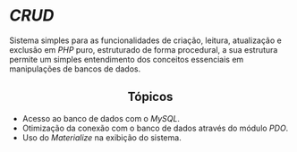 # *CRUD*

Sistema simples para as funcionalidades de criação, leitura, atualização e exclusão em *PHP* puro, estruturado de forma procedural, a sua estrutura permite um simples entendimento dos conceitos essenciais em manipulações de bancos de dados.

<h2 align="center"><strong>Tópicos</strong></h2>

- Acesso ao banco de dados com o *MySQL*.
- Otimização da conexão com o banco de dados através do módulo *PDO*.
- Uso do *Materialize* na exibição do sistema.